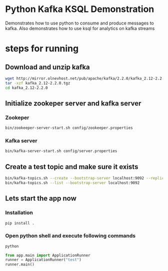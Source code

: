 # Python Kafka KSQL Demonstration

Demonstrates how to use python to consume and produce messages to kafka. 
Also demonstrates how to use ksql for analytics on kafka streams

# steps for running

## Download and unzip kafka

```bash
wget http://mirror.olnevhost.net/pub/apache/kafka/2.2.0/kafka_2.12-2.2.0.tgz
tar -xzf kafka_2.12-2.2.0.tgz
cd kafka_2.12-2.2.0
``` 

## Initialize zookeper server and kafka server


### Zookeper


```bash
bin/zookeeper-server-start.sh config/zookeeper.properties
```


### Kafka server


```bash
bin/kafka-server-start.sh config/server.properties
```

## Create a test topic and make sure it exists

```bash
bin/kafka-topics.sh --create --bootstrap-server localhost:9092 --replication-factor 1 --partitions 1 --topic test
bin/kafka-topics.sh --list --bootstrap-server localhost:9092
```

## Lets start the app now 


### Installation


```bash
pip install . 
```

### Open python shell and execute following commands

```bash
python 
```

```python
from app.main import ApplicationRunner
runner = ApplicationRunner("test")
runner.main()
```

